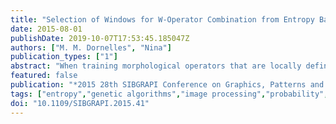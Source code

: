 ```yaml
---
title: "Selection of Windows for W-Operator Combination from Entropy Based Ranking"
date: 2015-08-01
publishDate: 2019-10-07T17:53:45.185047Z
authors: ["M. M. Dornelles", "Nina"]
publication_types: ["1"]
abstract: "When training morphological operators that are locally defined with respect to a neighborhood window, one must deal with the trade off between window size and statistical precision of the learned operator. More precisely, too small windows result in large restriction errors due to the constrained operator space and, on the other hand, too large windows result in large variance error due to often insufficient number of samples. A two-level training method that combines a number of operators designed on distinct windows of moderate size is an effective way to mitigate this issue. However, in order to train combined operators, one must specify not only how many operators will be combined, but also the windows for each of them. To date, a genetic algorithm that searches for window combinations has produced the best results for this problem. In this work we propose an alternative approach that is computationally much more efficient. The proposed method consists in efficiently reducing the search space by ranking windows of a collection according to an entropy based measure estimated from input-output joint probabilities. Computational efficiency comes from the fact that only few operators need to be trained. Experimental results show that this method produces results that outperform the best results obtained with manually selected combinations and are competitive with results obtained with the genetic algorithm based solution. The proposed approach is, thus, a promising step towards fully automating the process of binary morphological operator design."
featured: false
publication: "*2015 28th SIBGRAPI Conference on Graphics, Patterns and Images*"
tags: ["entropy","genetic algorithms","image processing","probability","search problems","window selection","W-operator combination","entropy based ranking","morphological operator training","neighborhood window","window size","statistical precision","restriction errors","constrained operator space","two-level training method","genetic algorithm","window combinations","search space","entropy based measure","input-output joint probabilities","binary morphological operator design","binary image","Training","Entropy","Genetic algorithms","Image segmentation","Training data","Computational efficiency","Context","binary image","morphological operator design","W-operator combination","conditional entropy","sequential forward selection"]
doi: "10.1109/SIBGRAPI.2015.41"
---
```



